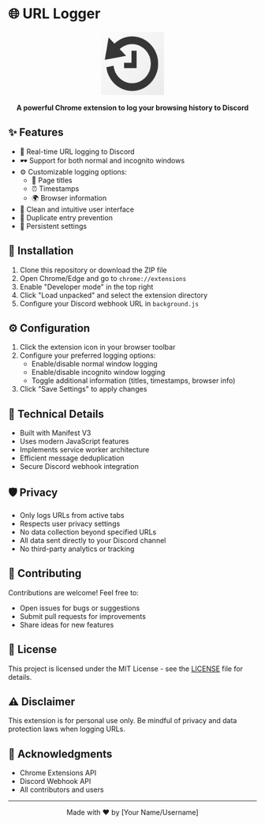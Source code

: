 # 🌐 URL Logger

<div align="center">
  <img src="logo.png" alt="URL Logger Logo" width="128" height="128">
  <br>
  <p><strong>A powerful Chrome extension to log your browsing history to Discord</strong></p>
</div>

## ✨ Features

- 🔗 Real-time URL logging to Discord
- 🕶️ Support for both normal and incognito windows
- ⚙️ Customizable logging options:
  - 📑 Page titles
  - ⏰ Timestamps
  - 🌍 Browser information
- 🎨 Clean and intuitive user interface
- 🚫 Duplicate entry prevention
- 💾 Persistent settings

## 🚀 Installation

1. Clone this repository or download the ZIP file
2. Open Chrome/Edge and go to `chrome://extensions`
3. Enable "Developer mode" in the top right
4. Click "Load unpacked" and select the extension directory
5. Configure your Discord webhook URL in `background.js`

## ⚙️ Configuration

1. Click the extension icon in your browser toolbar
2. Configure your preferred logging options:
   - Enable/disable normal window logging
   - Enable/disable incognito window logging
   - Toggle additional information (titles, timestamps, browser info)
3. Click "Save Settings" to apply changes

## 🔧 Technical Details

- Built with Manifest V3
- Uses modern JavaScript features
- Implements service worker architecture
- Efficient message deduplication
- Secure Discord webhook integration

## 🛡️ Privacy

- Only logs URLs from active tabs
- Respects user privacy settings
- No data collection beyond specified URLs
- All data sent directly to your Discord channel
- No third-party analytics or tracking

## 🤝 Contributing

Contributions are welcome! Feel free to:
- Open issues for bugs or suggestions
- Submit pull requests for improvements
- Share ideas for new features

## 📝 License

This project is licensed under the MIT License - see the [LICENSE](LICENSE) file for details.

## ⚠️ Disclaimer

This extension is for personal use only. Be mindful of privacy and data protection laws when logging URLs.

## 🙏 Acknowledgments

- Chrome Extensions API
- Discord Webhook API
- All contributors and users

---
<div align="center">
  Made with ❤️ by [Your Name/Username]
</div> 